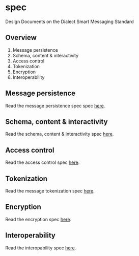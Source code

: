 # spec
Design Documents on the Dialect Smart Messaging Standard

## Overview 

1. Message persistence
2. Schema, content & interactivity
3. Access control
4. Tokenization
6. Encryption
7. Interoperability

## Message persistence

Read the message persistence spec spec [here](PERSISTENCE.md).

## Schema, content & interactivity

Read the schema, content & interactivity spec [here](SCHEMA.md).

## Access control

Read the access control spec [here](ACCESS_CONTROL.md).

## Tokenization

Read the message tokenization spec [here](TOKENIZATION.md).

## Encryption

Read the encryption spec [here](ENCRYPTION.md).

## Interoperability

Read the interopability spec [here](INTEROPERABILITY.md).

